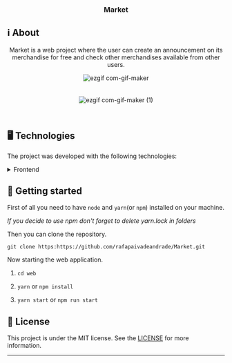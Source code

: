 <h3  align="center">

Market

</h3>


## ℹ️ About

  

<div  align="center">

<p  align="center">

Market is a web project where the user can create an announcement on its merchandise for free and check other merchandises available from other users.

</p>

![ezgif com-gif-maker](https://user-images.githubusercontent.com/51189721/98173432-e130c500-1ed1-11eb-9054-8008c6e326cf.gif)
</br></br></br>
![ezgif com-gif-maker (1)](https://user-images.githubusercontent.com/51189721/98173637-28b75100-1ed2-11eb-9a28-39f1d6945e21.gif)

</div>

<br/>

## 🖥 Technologies
  
The project was developed with the following technologies:

  

<details>

<summary>Frontend</summary>

  

- [Axios](https://www.npmjs.com/package/axios)

- [Firebase](https://www.npmjs.com/package/firebase)

- [Firebase/app](https://www.npmjs.com/package/@firebase/app)

- [React](https://pt-br.reactjs.org/)

- [React DOM](https://pt-br.reactjs.org/docs/react-dom.html)

- [React Router Dom](https://reacttraining.com/react-router/web/)

- [Rebase](https://www.npmjs.com/package/re-base)


</details>
  

## 🚀 Getting started

  

First of all you need to have `node` and `yarn`(or `npm`) installed on your machine.

  

_If you decide to use npm don't forget to delete yarn.lock in folders_

  

Then you can clone the repository.

  

`git clone https:https://github.com/rafapaivadeandrade/Market.git`

Now starting the web application.

  

1. `cd web`

2. `yarn` or `npm install`

3. `yarn start` or `npm run start`



## 📝 License

  

This project is under the MIT license. See the [LICENSE]([https://github.com/rafapaivadeandrade/Market/blob/master/LICENSE.md](https://github.com/rafapaivadeandrade/Market/blob/master/LICENSE.md)) for more information.

  

---

